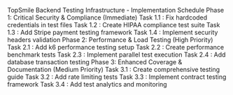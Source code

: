 TopSmile Backend Testing Infrastructure - Implementation Schedule
Phase 1: Critical Security & Compliance (Immediate)
 Task 1.1 : Fix hardcoded credentials in test files
 Task 1.2 : Create HIPAA compliance test suite
 Task 1.3 : Add Stripe payment testing framework
 Task 1.4 : Implement security headers validation
Phase 2: Performance & Load Testing (High Priority)
 Task 2.1 : Add k6 performance testing setup
 Task 2.2 : Create performance benchmark tests
 Task 2.3 : Implement parallel test execution
 Task 2.4 : Add database transaction testing
Phase 3: Enhanced Coverage & Documentation (Medium Priority)
 Task 3.1 : Create comprehensive testing guide
 Task 3.2 : Add rate limiting tests
 Task 3.3 : Implement contract testing framework
 Task 3.4 : Add test analytics and monitoring